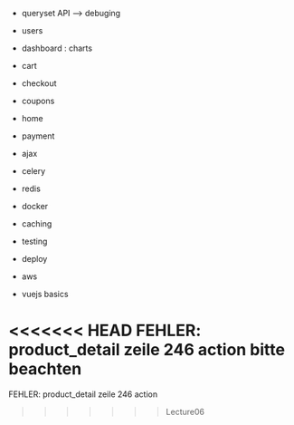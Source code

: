

- queryset API --> debuging
- users
- dashboard : charts
- cart
- checkout
- coupons
- home

- payment
- ajax
- celery
- redis
- docker
- caching
- testing
- deploy
- aws
- vuejs basics



<<<<<<< HEAD
FEHLER: product_detail zeile 246 action bitte beachten 
=======
FEHLER: product_detail zeile 246 action 
>>>>>>> Lecture06

